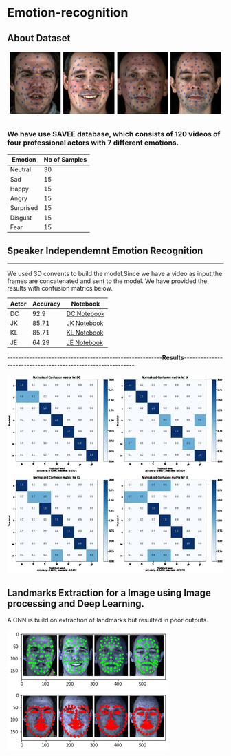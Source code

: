 # Emotion-recognition


## About Dataset

![alt text](images/DataRec.png)

### We have use SAVEE database, which consists of 120 videos of four professional actors with 7 different emotions.


Emotion       | No of Samples
------------- | -------------
Neutral       |      30
Sad           |      15
Happy         |      15
Angry         |      15
Surprised     |      15
Disgust       |      15
Fear          |      15


## Speaker Independemnt Emotion Recognition
------------------------------------------------------------------------------------------------------------------------
We used 3D convents to build the model.Since we have a video as input,the frames are concatenated and sent to the model.
We have provided the results with confusion matrics below.

Actor         | Accuracy       | Notebook
------------- | -------------  | -------------
DC            |      92.9      | [DC Notebook](notebooks/SAVEE_DATABASE_GIT_DC.ipynb)
JK            |      85.71     | [JK Notebook](notebooks/SAVEE_DATABASE_GIT_JK.ipynb)
KL            |      85.71     | [KL Notebook](notebooks/SAVEE_DATABASE_GIT_KL.ipynb)
JE            |      64.29     | [JE Notebook](notebooks/SAVEE_DATABASE_GIT_JE.ipynb)

--------------------------------------------------------**Results**------------------------------------------------------------


![alt text](images/cm1.jpg)
![alt text](images/cm2.jpg)

Landmarks Extraction for a Image using Image processing and Deep Learning.
-------------------------------------------------------------------------------------------------------------------------------


A CNN is build on extraction of landmarks but resulted in poor outputs. 

![alt text](images/bluemarks.png)
![alt text](images/landmarks.png)







